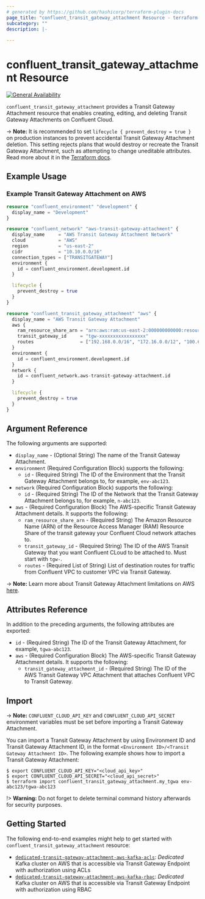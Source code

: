 ```yaml
---
# generated by https://github.com/hashicorp/terraform-plugin-docs
page_title: "confluent_transit_gateway_attachment Resource - terraform-provider-confluent"
subcategory: ""
description: |-
  
---
```


# confluent_transit_gateway_attachment Resource

[![General Availability](https://img.shields.io/badge/Lifecycle%20Stage-General%20Availability-%2345c6e8)](https://docs.confluent.io/cloud/current/api.html#section/Versioning/API-Lifecycle-Policy)

`confluent_transit_gateway_attachment` provides a Transit Gateway Attachment resource that enables creating, editing, and deleting Transit Gateway Attachments on Confluent Cloud.

-> **Note:** It is recommended to set `lifecycle { prevent_destroy = true }` on production instances to prevent accidental Transit Gateway Attachment deletion. This setting rejects plans that would destroy or recreate the Transit Gateway Attachment, such as attempting to change uneditable attributes. Read more about it in the [Terraform docs](https://www.terraform.io/language/meta-arguments/lifecycle#prevent_destroy).

## Example Usage

### Example Transit Gateway Attachment on AWS

```terraform
resource "confluent_environment" "development" {
  display_name = "Development"
}

resource "confluent_network" "aws-transit-gateway-attachment" {
  display_name     = "AWS Transit Gateway Attachment Network"
  cloud            = "AWS"
  region           = "us-east-2"
  cidr             = "10.10.0.0/16"
  connection_types = ["TRANSITGATEWAY"]
  environment {
    id = confluent_environment.development.id
  }

  lifecycle {
    prevent_destroy = true
  }
}

resource "confluent_transit_gateway_attachment" "aws" {
  display_name = "AWS Transit Gateway Attachment"
  aws {
    ram_resource_share_arn = "arn:aws:ram:us-east-2:000000000000:resource-share/xxxxxxxx-xxxx-xxxx-xxxx-xxxxxxxxxxx"
    transit_gateway_id     = "tgw-xxxxxxxxxxxxxxxxx"
    routes                 = ["192.168.0.0/16", "172.16.0.0/12", "100.64.0.0/10", "10.0.0.0/8"]
  }
  environment {
    id = confluent_environment.development.id
  }
  network {
    id = confluent_network.aws-transit-gateway-attachment.id
  }

  lifecycle {
    prevent_destroy = true
  }
}
```

<!-- schema generated by tfplugindocs -->
## Argument Reference

The following arguments are supported:

- `display_name` - (Optional String) The name of the Transit Gateway Attachment.
- `environment` (Required Configuration Block) supports the following:
    - `id` - (Required String) The ID of the Environment that the Transit Gateway Attachment belongs to, for example, `env-abc123`.
- `network` (Required Configuration Block) supports the following:
    - `id` - (Required String) The ID of the Network that the Transit Gateway Attachment belongs to, for example, `n-abc123`.
- `aws` - (Required Configuration Block) The AWS-specific Transit Gateway Attachment details. It supports the following:
    - `ram_resource_share_arn` - (Required String) The Amazon Resource Name (ARN) of the Resource Access Manager (RAM) Resource Share of the transit gateway your Confluent Cloud network attaches to.
    - `transit_gateway_id` - (Required String) The ID of the AWS Transit Gateway that you want Confluent CLoud to be attached to. Must start with `tgw-`.
    - `routes` - (Required List of String) List of destination routes for traffic from Confluent VPC to customer VPC via Transit Gateway.

-> **Note:** Learn more about Transit Gateway Attachment limitations on AWS [here](https://docs.confluent.io/cloud/current/networking/aws-transit-gateway.html#limitations).

## Attributes Reference

In addition to the preceding arguments, the following attributes are exported:

- `id` - (Required String) The ID of the Transit Gateway Attachment, for example, `tgwa-abc123`.
- `aws` - (Required Configuration Block) The AWS-specific Transit Gateway Attachment details. It supports the following:
    - `transit_gateway_attachment_id` - (Required String) The ID of the AWS Transit Gateway VPC Attachment that attaches Confluent VPC to Transit Gateway.

## Import

-> **Note:** `CONFLUENT_CLOUD_API_KEY` and `CONFLUENT_CLOUD_API_SECRET` environment variables must be set before importing a Transit Gateway Attachment.

You can import a Transit Gateway Attachment by using Environment ID and Transit Gateway Attachment ID, in the format `<Environment ID>/<Transit Gateway Attachment ID>`. The following example shows how to import a Transit Gateway Attachment:

```shell
$ export CONFLUENT_CLOUD_API_KEY="<cloud_api_key>"
$ export CONFLUENT_CLOUD_API_SECRET="<cloud_api_secret>"
$ terraform import confluent_transit_gateway_attachment.my_tgwa env-abc123/tgwa-abc123
```

!> **Warning:** Do not forget to delete terminal command history afterwards for security purposes.

## Getting Started
The following end-to-end examples might help to get started with `confluent_transit_gateway_attachment` resource:
  * [`dedicated-transit-gateway-attachment-aws-kafka-acls`](https://github.com/confluentinc/terraform-provider-confluent/tree/master/examples/configurations/dedicated-transit-gateway-attachment-aws-kafka-acls): _Dedicated_ Kafka cluster on AWS that is accessible via Transit Gateway Endpoint with authorization using ACLs
  * [`dedicated-transit-gateway-attachment-aws-kafka-rbac`](https://github.com/confluentinc/terraform-provider-confluent/tree/master/examples/configurations/dedicated-transit-gateway-attachment-aws-kafka-rbac): _Dedicated_ Kafka cluster on AWS that is accessible via Transit Gateway Endpoint with authorization using RBAC
